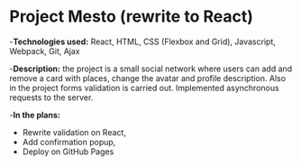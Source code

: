# Project Mesto (rewrite to React)

-**Technologies used:** React, HTML, CSS (Flexbox and Grid), Javascript, Webpack, Git, Ajax

-**Description:** the project is a small social network where users can add and remove a card with places,
change the avatar and profile description. Also in the project forms validation is carried out.
Implemented asynchronous requests to the server.

-**In the plans:** 
- Rewrite validation on React, 
- Add confirmation popup, 
- Deploy on GitHub Pages
